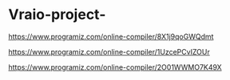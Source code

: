 # Vraio-project-


https://www.programiz.com/online-compiler/8X1j9qoGWQdmt

https://www.programiz.com/online-compiler/1UzcePCvIZOUr

https://www.programiz.com/online-compiler/2O01WWMO7K49X
